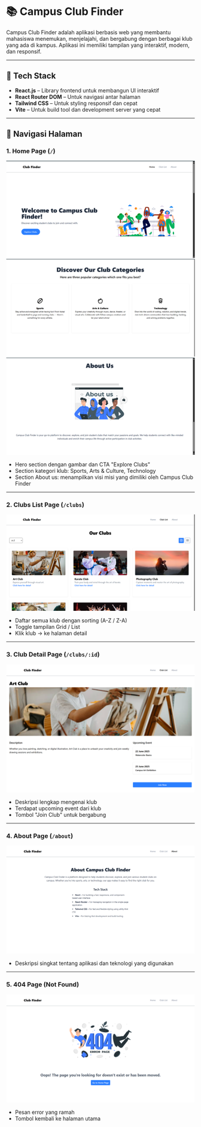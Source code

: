 # 📚 Campus Club Finder

Campus Club Finder adalah aplikasi berbasis web yang membantu mahasiswa menemukan, menjelajahi, dan bergabung dengan berbagai klub yang ada di kampus. Aplikasi ini memiliki tampilan yang interaktif, modern, dan responsif.

---

## 🚀 Tech Stack

- **React.js** – Library frontend untuk membangun UI interaktif  
- **React Router DOM** – Untuk navigasi antar halaman  
- **Tailwind CSS** – Untuk styling responsif dan cepat  
- **Vite** – Untuk build tool dan development server yang cepat  

---

## 🧭 Navigasi Halaman

### 1. **Home Page** (`/`)

![Hero Section](public\img\screenshoot\home\home.png)  
![Category Section](public\img\screenshoot\home\home-category.png)  
![About Section](public\img\screenshoot\home\home-about.png)

- Hero section dengan gambar dan CTA "Explore Clubs"  
- Section kategori klub: Sports, Arts & Culture, Technology  
- Section About us: menampilkan visi misi yang dimiliki oleh Campus Club Finder  

---

### 2. **Clubs List Page** (`/clubs`)

![Clubs List Page](public\img\screenshoot\club-list\list-page.png)

- Daftar semua klub dengan sorting (A-Z / Z-A)  
- Toggle tampilan Grid / List  
- Klik klub → ke halaman detail  

---

### 3. **Club Detail Page** (`/clubs/:id`)

![Club Detail Page](public\img\screenshoot\club-detail\detail.png)

- Deskripsi lengkap mengenai klub  
- Terdapat upcoming event dari klub  
- Tombol "Join Club" untuk bergabung  

---

### 4. **About Page** (`/about`)

![About Page](public\img\screenshoot\About\about-page.png)

- Deskripsi singkat tentang aplikasi dan teknologi yang digunakan  

---

### 5. **404 Page (Not Found)**

![404 Page](public\img\screenshoot\error\error-page.png)

- Pesan error yang ramah  
- Tombol kembali ke halaman utama  
